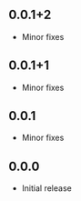 ## 0.0.1+2
- Minor fixes

## 0.0.1+1
- Minor fixes

## 0.0.1
- Minor fixes

## 0.0.0
- Initial release